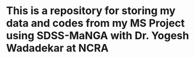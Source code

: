 # This is a repository for storing my data and codes from my MS Project using SDSS-MaNGA with Dr. Yogesh Wadadekar at NCRA
